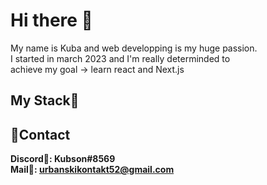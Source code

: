 # Hi there 👋
My name is Kuba and web developping is my huge passion.
<br>
I started in march 2023 and I'm really determinded to
<br>
achieve my goal -> learn react and Next.js

## My Stack💼


## 🎇Contact

**Discord🏹: Kubson#8569**
<br>
**Mail📩: urbanskikontakt52@gmail.com**
